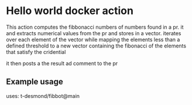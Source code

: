 # Hello world docker action

This action computes the fibbonacci numbers of numbers found in a pr.
it and extracts numerical values from the pr and stores in a vector.
iterates over each element of the vector while mapping the elements less than a defined  threshold to a new vector containing the fibonacci of the elements that satisfy the cridential

it then posts a the result ad comment to the pr 
 
## Example usage

uses: t-desmond/fibbot@main  

